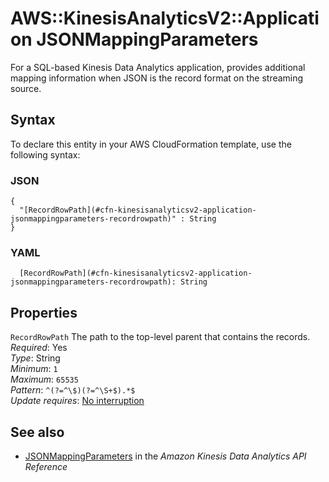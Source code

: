 # AWS::KinesisAnalyticsV2::Application JSONMappingParameters<a name="aws-properties-kinesisanalyticsv2-application-jsonmappingparameters"></a>

For a SQL\-based Kinesis Data Analytics application, provides additional mapping information when JSON is the record format on the streaming source\.

## Syntax<a name="aws-properties-kinesisanalyticsv2-application-jsonmappingparameters-syntax"></a>

To declare this entity in your AWS CloudFormation template, use the following syntax:

### JSON<a name="aws-properties-kinesisanalyticsv2-application-jsonmappingparameters-syntax.json"></a>

```
{
  "[RecordRowPath](#cfn-kinesisanalyticsv2-application-jsonmappingparameters-recordrowpath)" : String
}
```

### YAML<a name="aws-properties-kinesisanalyticsv2-application-jsonmappingparameters-syntax.yaml"></a>

```
  [RecordRowPath](#cfn-kinesisanalyticsv2-application-jsonmappingparameters-recordrowpath): String
```

## Properties<a name="aws-properties-kinesisanalyticsv2-application-jsonmappingparameters-properties"></a>

`RecordRowPath` <a name="cfn-kinesisanalyticsv2-application-jsonmappingparameters-recordrowpath"></a>
The path to the top\-level parent that contains the records\.  
_Required_: Yes  
_Type_: String  
_Minimum_: `1`  
_Maximum_: `65535`  
_Pattern_: `^(?=^\$)(?=^\S+$).*$`  
_Update requires_: [No interruption](https://docs.aws.amazon.com/AWSCloudFormation/latest/UserGuide/using-cfn-updating-stacks-update-behaviors.html#update-no-interrupt)

## See also<a name="aws-properties-kinesisanalyticsv2-application-jsonmappingparameters--seealso"></a>

- [JSONMappingParameters](https://docs.aws.amazon.com/kinesisanalytics/latest/apiv2/API_JSONMappingParameters.html) in the _Amazon Kinesis Data Analytics API Reference_
